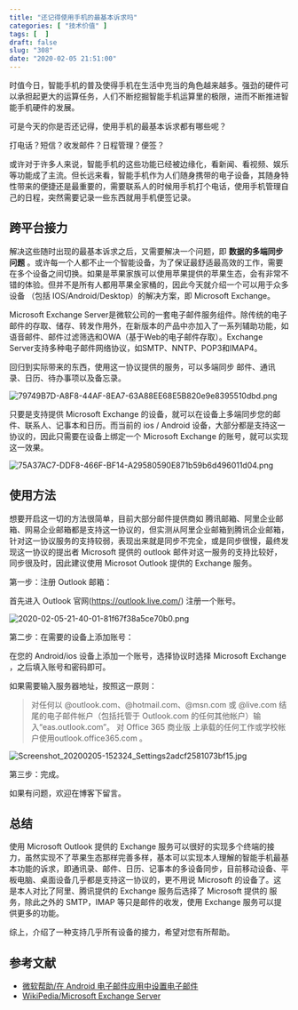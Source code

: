 ```yaml
---
title: "还记得使用手机的最基本诉求吗"
categories: [ "技术价值" ]
tags: [  ]
draft: false
slug: "308"
date: "2020-02-05 21:51:00"
---
```


时值今日，智能手机的普及使得手机在生活中充当的角色越来越多。强劲的硬件可以承担起更大的运算任务，人们不断挖掘智能手机运算里的极限，进而不断推进智能手机硬件的发展。

可是今天的你是否还记得，使用手机的最基本诉求都有哪些呢？

打电话？短信？收发邮件？日程管理？便签？

或许对于许多人来说，智能手机的这些功能已经被边缘化，看新闻、看视频、娱乐等功能成了主流。但长远来看，智能手机作为人们随身携带的电子设备，其随身特性带来的便捷还是最重要的，需要联系人的时候用手机打个电话，使用手机管理自己的日程，突然需要记录一些东西就用手机便签记录。

## 跨平台接力

解决这些随时出现的最基本诉求之后，又需要解决一个问题，即 **数据的多端同步问题** 。或许每一个人都不止一个智能设备，为了保证最舒适最高效的工作，需要在多个设备之间切换。如果是苹果家族可以使用苹果提供的苹果生态，会有非常不错的体验。但并不是所有人都用苹果全家桶的，因此今天就介绍一个可以用于众多设备 （包括 IOS/Android/Desktop）的解决方案，即 Microsoft Exchange。

Microsoft Exchange Server是微软公司的一套电子邮件服务组件。除传统的电子邮件的存取、储存、转发作用外，在新版本的产品中亦加入了一系列辅助功能，如语音邮件、邮件过滤筛选和OWA（基于Web的电子邮件存取）。Exchange Server支持多种电子邮件网络协议，如SMTP、NNTP、POP3和IMAP4。

回归到实际带来的东西，使用这一协议提供的服务，可以多端同步 邮件、通讯录、日历、待办事项以及备忘录。

![79749B7D-A8F8-44AF-8EA7-63A88EE68E5B820e9e8395510dbd.png](https://imagehost-cdn.frytea.com/images/2020/02/05/79749B7D-A8F8-44AF-8EA7-63A88EE68E5B820e9e8395510dbd.png)

只要是支持提供 Microsoft  Exchange 的设备，就可以在设备上多端同步您的邮件、联系人、记事本和日历。而当前的 ios / Android 设备，大部分都是支持这一协议的，因此只需要在设备上绑定一个 Microsoft Exchange 的账号，就可以实现这一效果。

![75A37AC7-DDF8-466F-BF14-A29580590E871b59b6d496011d04.png](https://imagehost-cdn.frytea.com/images/2020/02/05/75A37AC7-DDF8-466F-BF14-A29580590E871b59b6d496011d04.png)

## 使用方法

想要开启这一切的方法很简单，目前大部分邮件提供商如 腾讯邮箱、阿里企业邮箱、网易企业邮箱都是支持这一协议的，但实测从阿里企业邮箱到腾讯企业邮箱，针对这一协议服务的支持较弱，表现出来就是同步不完全，或是同步很慢，最终发现这一协议的提出者 Microsoft 提供的 outlook 邮件对这一服务的支持比较好，同步很及时，因此建议使用 Microsot Outlook 提供的 Exchange 服务。

第一步：注册 Outlook 邮箱：

首先进入 Outlook 官网(<https://outlook.live.com/>) 注册一个账号。

![2020-02-05-21-40-01-81f67f38a5ce70b0.png](https://imagehost-cdn.frytea.com/images/2020/02/05/2020-02-05-21-40-01-81f67f38a5ce70b0.png)

第二步：在需要的设备上添加账号：

在您的 Android/ios 设备上添加一个账号，选择协议时选择 Microsoft Exchange ，之后填入账号和密码即可。

如果需要输入服务器地址，按照这一原则：

>对任何以 @outlook.com、@hotmail.com、@msn.com 或 @live.com 结尾的电子邮件帐户（包括托管于 Outlook.com 的任何其他帐户）输入“eas.outlook.com”。
> 对 Office 365 商业版 上承载的任何工作或学校帐户使用outlook.office365.com 。

![Screenshot_20200205-152324_Settings2adcf2581073bf15.jpg](https://imagehost-cdn.frytea.com/images/2020/02/05/Screenshot_20200205-152324_Settings2adcf2581073bf15.jpg)

第三步：完成。

如果有问题，欢迎在博客下留言。

## 总结

使用 Microsoft Outlook 提供的 Exchange 服务可以很好的实现多个终端的接力，虽然实现不了苹果生态那样完善多样，基本可以实现本人理解的智能手机最基本功能的诉求，即通讯录、邮件、日历、记事本的多设备同步，目前移动设备、平板电脑、桌面设备几乎都是支持这一协议的，更不用说 Microsoft 的设备了。这是本人对比了阿里、腾讯提供的 Exchange 服务后选择了 Microsoft 提供的 服务，除此之外的 SMTP，IMAP 等只是邮件的收发，使用 Exchange 服务可以提供更多的功能。

综上，介绍了一种支持几乎所有设备的接力，希望对您有所帮助。

## 参考文献

- [微软帮助/在 Android 电子邮件应用中设置电子邮件](https://support.office.com/zh-cn/article/%e5%9c%a8-android-%e7%94%b5%e5%ad%90%e9%82%ae%e4%bb%b6%e5%ba%94%e7%94%a8%e4%b8%ad%e8%ae%be%e7%bd%ae%e7%94%b5%e5%ad%90%e9%82%ae%e4%bb%b6-71147974-7aca-491b-978a-ab15e360434c?ui=zh-CN&rs=zh-CN&ad=CN#ID0EAAEAAA=Samsung_%E7%94%B5%E5%AD%90%E9%82%AE%E4%BB%B6%E5%BA%94%E7%94%A8)
- [WikiPedia/Microsoft Exchange Server](https://zh.wikipedia.org/wiki/Microsoft_Exchange_Server)

